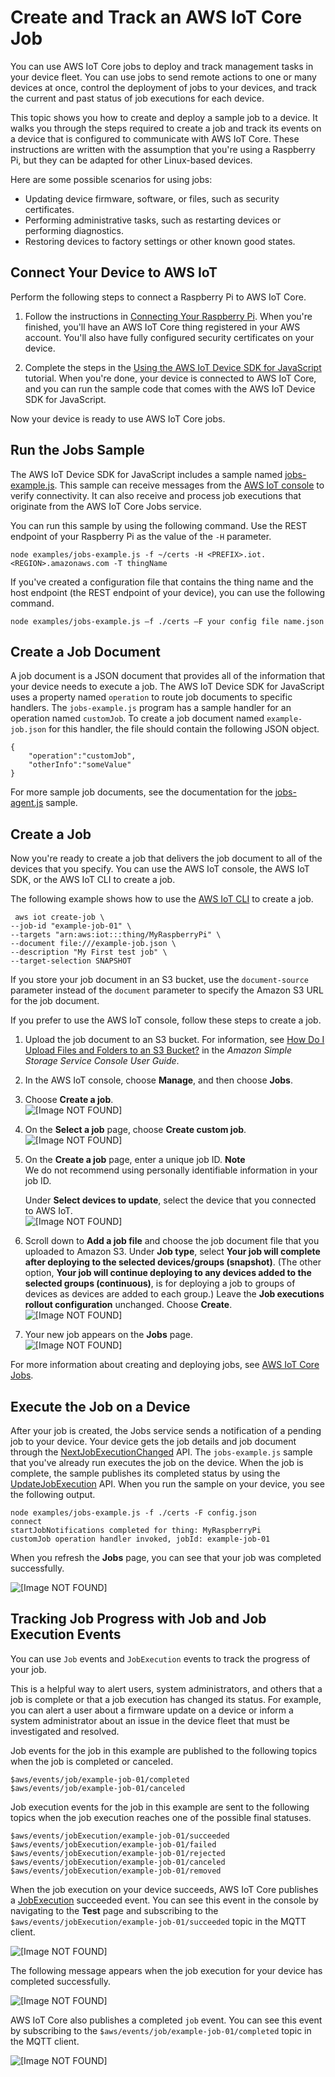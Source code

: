 # Create and Track an AWS IoT Core Job<a name="ios-sdk-create-job"></a>

 You can use AWS IoT Core jobs to deploy and track management tasks in your device fleet\. You can use jobs to send remote actions to one or many devices at once, control the deployment of jobs to your devices, and track the current and past status of job executions for each device\.

This topic shows you how to create and deploy a sample job to a device\. It walks you through the steps required to create a job and track its events on a device that is configured to communicate with AWS IoT Core\. These instructions are written with the assumption that you're using a Raspberry Pi, but they can be adapted for other Linux\-based devices\. 

Here are some possible scenarios for using jobs:
+ Updating device firmware, software, or files, such as security certificates\.
+ Performing administrative tasks, such as restarting devices or performing diagnostics\.
+ Restoring devices to factory settings or other known good states\.

## Connect Your Device to AWS IoT<a name="ios-sdk-jobs-device-setup"></a>

Perform the following steps to connect a Raspberry Pi to AWS IoT Core\.

1. Follow the instructions in [Connecting Your Raspberry Pi](sdk-tutorials.html)\. When you're finished, you'll have an AWS IoT Core thing registered in your AWS account\. You'll also have fully configured security certificates on your device\.

1. Complete the steps in the [Using the AWS IoT Device SDK for JavaScript](iot-device-sdk-node.html) tutorial\. When you're done, your device is connected to AWS IoT Core, and you can run the sample code that comes with the AWS IoT Device SDK for JavaScript\.

Now your device is ready to use AWS IoT Core jobs\.

## Run the Jobs Sample<a name="ios-sdk-jobs-run-sample"></a>

The AWS IoT Device SDK for JavaScript includes a sample named [jobs\-example\.js](https://github.com/aws/aws-iot-device-sdk-js/blob/master/examples/jobs-example.js)\. This sample can receive messages from the [AWS IoT console](https://console.aws.amazon.com/iot) to verify connectivity\. It can also receive and process job executions that originate from the AWS IoT Core Jobs service\.

You can run this sample by using the following command\. Use the REST endpoint of your Raspberry Pi as the value of the `-H` parameter\.

```
node examples/jobs-example.js -f ~/certs -H <PREFIX>.iot.<REGION>.amazonaws.com -T thingName
```

If you've created a configuration file that contains the thing name and the host endpoint \(the REST endpoint of your device\), you can use the following command\.

```
node examples/jobs-example.js –f ./certs –F your config file name.json
```

## Create a Job Document<a name="ios-sdk-jobs-create-job-document"></a>

A job document is a JSON document that provides all of the information that your device needs to execute a job\. The AWS IoT Device SDK for JavaScript uses a property named `operation` to route job documents to specific handlers\. The `jobs-example.js` program has a sample handler for an operation named `customJob`\. To create a job document named `example-job.json` for this handler, the file should contain the following JSON object\.

```
{
    "operation":"customJob",
    "otherInfo":"someValue"
}
```

For more sample job documents, see the documentation for the [jobs\-agent\.js](https://www.npmjs.com/package/aws-iot-device-sdk#jobs-agentjs) sample\.

## Create a Job<a name="ios-sdk-jobs-create-job"></a>

Now you're ready to create a job that delivers the job document to all of the devices that you specify\. You can use the AWS IoT console, the AWS IoT SDK, or the AWS IoT CLI to create a job\.

The following example shows how to use the [AWS IoT CLI](https://docs.aws.amazon.com/cli/latest/reference/iot/create-job.html) to create a job\.

```
 aws iot create-job \
--job-id "example-job-01" \
--targets "arn:aws:iot:::thing/MyRaspberryPi" \
--document file:///example-job.json \
--description "My First test job" \
--target-selection SNAPSHOT
```

If you store your job document in an S3 bucket, use the `document-source` parameter instead of the `document` parameter to specify the Amazon S3 URL for the job document\.

If you prefer to use the AWS IoT console, follow these steps to create a job\.

1. Upload the job document to an S3 bucket\. For information, see [How Do I Upload Files and Folders to an S3 Bucket?](https://docs.aws.amazon.com/AmazonS3/latest/user-guide/upload-objects.html) in the *Amazon Simple Storage Service Console User Guide*\.

1. In the AWS IoT console, choose **Manage**, and then choose **Jobs**\.

1. Choose **Create a job**\.  
![\[Image NOT FOUND\]](http://docs.aws.amazon.com/iot/latest/developerguide/images/start-job.png)

1. On the **Select a job** page, choose **Create custom job**\.  
![\[Image NOT FOUND\]](http://docs.aws.amazon.com/iot/latest/developerguide/images/select-job.png)

1. On the **Create a job** page, enter a unique job ID\.
**Note**  
We do not recommend using personally identifiable information in your job ID\.

   Under **Select devices to update**, select the device that you connected to AWS IoT\.  
![\[Image NOT FOUND\]](http://docs.aws.amazon.com/iot/latest/developerguide/images/create-job.png)

1. Scroll down to **Add a job file** and choose the job document file that you uploaded to Amazon S3\. Under **Job type**, select **Your job will complete after deploying to the selected devices/groups \(snapshot\)**\. \(The other option, **Your job will continue deploying to any devices added to the selected groups \(continuous\)**, is for deploying a job to groups of devices as devices are added to each group\.\) Leave the **Job executions rollout configuration** unchanged\. Choose **Create**\.  
![\[Image NOT FOUND\]](http://docs.aws.amazon.com/iot/latest/developerguide/images/add-job-file.png)

1. Your new job appears on the **Jobs** page\.  
![\[Image NOT FOUND\]](http://docs.aws.amazon.com/iot/latest/developerguide/images/newly-created-job.png)

For more information about creating and deploying jobs, see [AWS IoT Core Jobs](https://docs.aws.amazon.com/iot/latest/developerguide/iot-jobs.html)\.

## Execute the Job on a Device<a name="ios-sdk-jobs-execute-job"></a>

After your job is created, the Jobs service sends a notification of a pending job to your device\. Your device gets the job details and job document through the [NextJobExecutionChanged](jobs-api.html#jobs-mqtt-api) API\. The `jobs-example.js` sample that you've already run executes the job on the device\. When the job is complete, the sample publishes its completed status by using the [UpdateJobExecution](https://docs.aws.amazon.com/iot/latest/apireference/API_iot-jobs-data_UpdateJobExecution.html) API\. When you run the sample on your device, you see the following output\.

```
node examples/jobs-example.js -f ./certs -F config.json
connect
startJobNotifications completed for thing: MyRaspberryPi
customJob operation handler invoked, jobId: example-job-01
```

When you refresh the **Jobs** page, you can see that your job was completed successfully\.

![\[Image NOT FOUND\]](http://docs.aws.amazon.com/iot/latest/developerguide/images/completed-job.png)

## Tracking Job Progress with Job and Job Execution Events<a name="ios-sdk-jobs-track-job"></a>

You can use `Job` events and `JobExecution` events to track the progress of your job\. 

This is a helpful way to alert users, system administrators, and others that a job is complete or that a job execution has changed its status\. For example, you can alert a user about a firmware update on a device or inform a system administrator about an issue in the device fleet that must be investigated and resolved\.

Job events for the job in this example are published to the following topics when the job is completed or canceled\.

```
$aws/events/job/example-job-01/completed
$aws/events/job/example-job-01/canceled
```

Job execution events for the job in this example are sent to the following topics when the job execution reaches one of the possible final statuses\.

```
$aws/events/jobExecution/example-job-01/succeeded
$aws/events/jobExecution/example-job-01/failed
$aws/events/jobExecution/example-job-01/rejected
$aws/events/jobExecution/example-job-01/canceled
$aws/events/jobExecution/example-job-01/removed
```

When the job execution on your device succeeds, AWS IoT Core publishes a [JobExecution](https://docs.aws.amazon.com/iot/latest/apireference/API_iot-jobs-data_JobExecution.html) succeeded event\. You can see this event in the console by navigating to the **Test** page and subscribing to the `$aws/events/jobExecution/example-job-01/succeeded` topic in the MQTT client\.

![\[Image NOT FOUND\]](http://docs.aws.amazon.com/iot/latest/developerguide/images/subscribe-job-topic.png)

The following message appears when the job execution for your device has completed successfully\.

![\[Image NOT FOUND\]](http://docs.aws.amazon.com/iot/latest/developerguide/images/job-mqtt-message-succeeded.png)

AWS IoT Core also publishes a completed `job` event\. You can see this event by subscribing to the `$aws/events/job/example-job-01/completed` topic in the MQTT client\.

![\[Image NOT FOUND\]](http://docs.aws.amazon.com/iot/latest/developerguide/images/job-mqtt-message-completed.png)